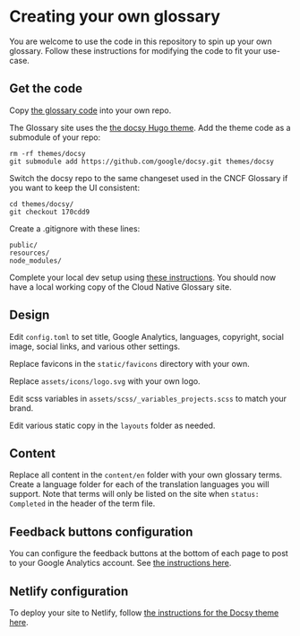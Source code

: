 # Creating your own glossary

You are welcome to use the code in this repository to spin up your own glossary. Follow these instructions for modifying the code to fit your use-case.

## Get the code

Copy [the glossary code](https://github.com/cncf/glossary/archive/refs/heads/main.zip) into your own repo. 

The Glossary site uses the [the docsy Hugo theme](https://www.docsy.dev/). Add the theme code as a submodule of your repo:
```
rm -rf themes/docsy
git submodule add https://github.com/google/docsy.git themes/docsy
```

Switch the docsy repo to the same changeset used in the CNCF Glossary if you want to keep the UI consistent:
```
cd themes/docsy/
git checkout 170cdd9
```

Create a .gitignore with these lines:
```
public/
resources/
node_modules/
```

Complete your local dev setup using [these instructions](https://github.com/cncf/glossary#setting-up-a-local-instance). You should now have a local working copy of the Cloud Native Glossary site.

## Design

Edit `config.toml` to set title, Google Analytics, languages, copyright, social image, social links, and various other settings.

Replace favicons in the `static/favicons` directory with your own.

Replace `assets/icons/logo.svg` with your own logo.

Edit scss variables in `assets/scss/_variables_projects.scss` to match your brand.

Edit various static copy in the `layouts` folder as needed.

## Content

Replace all content in the `content/en` folder with your own glossary terms. Create a language folder for each of the translation languages you will support. Note that terms will only be listed on the site when `status: Completed` in the header of the term file.

## Feedback buttons configuration

You can configure the feedback buttons at the bottom of each page to post to your Google Analytics account. See [the instructions here](https://www.docsy.dev/docs/adding-content/feedback/#user-feedback).

## Netlify configuration

To deploy your site to Netlify, follow [the instructions for the Docsy theme here](https://www.docsy.dev/docs/deployment/#deployment-with-netlify).
